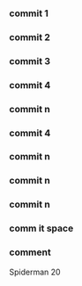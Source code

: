 ### commit 1
### commit 2
### commit 3
### commit 4
### commit n
### commit 4
### commit n
### commit n
### commit n
### comm it space
### comment 
Spiderman 20
